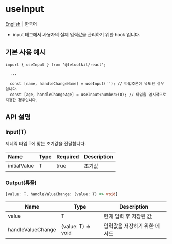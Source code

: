 # useInput

[English](./useInput.md) | 한국어

- input 태그에서 사용자의 실제 입력값을 관리하기 위한 hook 입니다.

## 기본 사용 예시

```tsx
import { useInput } from '@fetoolkit/react';

  ...

  const [name, handleChangeName] = useInput(''); // 타입추론이 유도된 경우입니다.
  const [age, handleChangeAge] = useInput<number>(0); // 타입을 명시적으로 지정한 경우입니다.
```

## API 설명

### Input(T)

제네릭 타입 T에 맞는 초기값을 전달합니다.

| Name         | Type | Required | Description |
| :----------- | :--- | :------- | :---------- |
| initialValue | T    | true     | 초기값      |

### Output(튜플)

```typescript
[value: T, handleValueChange: (value: T) => void]
```

| Name              | Type               | Description                   |
| ----------------- | ------------------ | ----------------------------- |
| value             | T                  | 현재 입력 후 저장된 값        |
| handleValueChange | (value: T) => void | 입력값을 저장하기 위한 메서드 |

